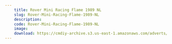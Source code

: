 ```yaml
---
    title: Rover Mini Racing Flame 1989 NL
    slug: Rover-Mini-Racing-Flame-1989-NL
    description:
    code: Rover-Mini-Racing-Flame-1989-NL
    image:
    download: https://cmdiy-archive.s3.us-east-1.amazonaws.com/adverts/documents/Rover+Mini+Racing+Flame+1989+NL.pdf
---
```

<!-- Content of the page -->

##
        